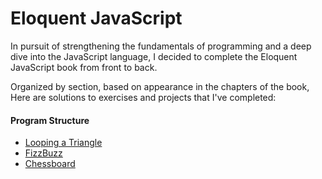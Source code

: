 # Eloquent JavaScript

In pursuit of strengthening the fundamentals of programming and a deep dive into the JavaScript language, I decided to complete the Eloquent JavaScript book from front to back.

Organized by section, based on appearance in the chapters of the book, Here are solutions to exercises and projects that I've completed:

#### Program Structure
  - [Looping a Triangle](./ch1_program_structure/loopingATriangle.js)
  - [FizzBuzz](./ch1_program_structure/fizzBuzz.js)
  - [Chessboard](./ch1_program_structure/chessboard.js)
